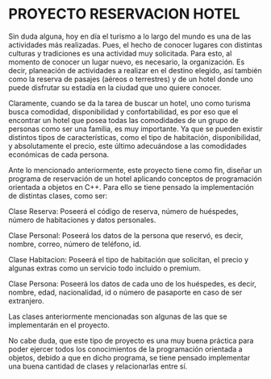 # PROYECTO RESERVACION HOTEL
Sin duda alguna, hoy en día el turismo a lo largo del mundo es una de las actividades más realizadas. Pues, el hecho de conocer lugares con distintas culturas y tradiciones es una actividad muy solicitada. Para esto, al momento de conocer un lugar nuevo, es necesario, la organización. Es decir, planeación de actividades a realizar en el destino elegido, así también como la reserva de pasajes (aéreos o terrestres) y de un hotel donde uno puede disfrutar su estadía en la ciudad que uno quiere conocer.

Claramente, cuando se da la tarea de buscar un hotel, uno como turisma busca comodidad, disponibilidad y confortabilidad, es por eso que el encontrar un hotel que posea todas las comodidades de un grupo de personas como ser una familia, es muy importante. Ya que se pueden existir distintos tipos de características, como el tipo de habitación, disponibilidad, y absolutamente el precio, este último adecuándose a las comodidades económicas de cada persona. 

Ante lo mencionado anteriormente, este proyecto tiene como fin, diseñar un programa de reservación de un hotel aplicando conceptos de programación orientada a objetos en C++. Para ello se tiene pensado la implementación de distintas clases, como ser:

Clase Reserva: Poseerá el código de reserva, número de huéspedes, número de habitaciones y datos personales. 

Clase Personal: Poseerá los datos de la persona que reservó, es decir, nombre, correo, número de teléfono, id. 

Clase Habitacion: Poseerá el tipo de habitación que solicitan, el precio y algunas extras como un servicio todo incluido o premium. 

Clase Persona: Poseerá los datos de cada uno de los huéspedes, es decir, nombre, edad, nacionalidad, id o número de pasaporte en caso de ser extranjero. 

Las clases anteriormente mencionadas son algunas de las que se implementarán en el proyecto. 

No cabe duda, que este tipo de proyecto es una muy buena práctica para poder ejercer todos los conocimientos de la programación orientada a objetos, debido a que en dicho programa, se tiene pensado implementar una buena cantidad de clases y relacionarlas entre sí. 
